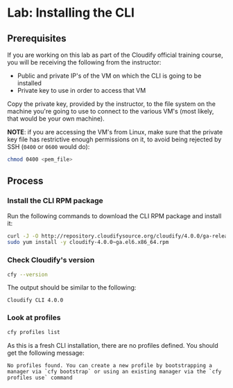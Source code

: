 # Lab: Installing the CLI

## Prerequisites

If you are working on this lab as part of the Cloudify official training course, you will be receiving
the following from the instructor:

* Public and private IP's of the VM on which the CLI is going to be installed
* Private key to use in order to access that VM

Copy the private key, provided by the instructor, to the file system on the machine you're going to use
to connect to the various VM's (most likely, that would be your own machine).

**NOTE**: if you are accessing the VM's from Linux, make sure that the private key file has restrictive enough
permissions on it, to avoid being rejected by SSH (`0400` or `0600` would do):

```bash
chmod 0400 <pem_file>
```

## Process

### Install the CLI RPM package

Run the following commands to download the CLI RPM package and install it:

```bash
curl -J -O http://repository.cloudifysource.org/cloudify/4.0.0/ga-release/cloudify-4.0.0~ga.el6.x86_64.rpm
sudo yum install -y cloudify-4.0.0~ga.el6.x86_64.rpm
```

### Check Cloudify's version

```bash
cfy --version
```

The output should be similar to the following:

```
Cloudify CLI 4.0.0
```

### Look at profiles

```bash
cfy profiles list
```

As this is a fresh CLI installation, there are no profiles defined. You should get the following message:

```
No profiles found. You can create a new profile by bootstrapping a manager via `cfy bootstrap` or using an existing manager via the `cfy profiles use` command
```

